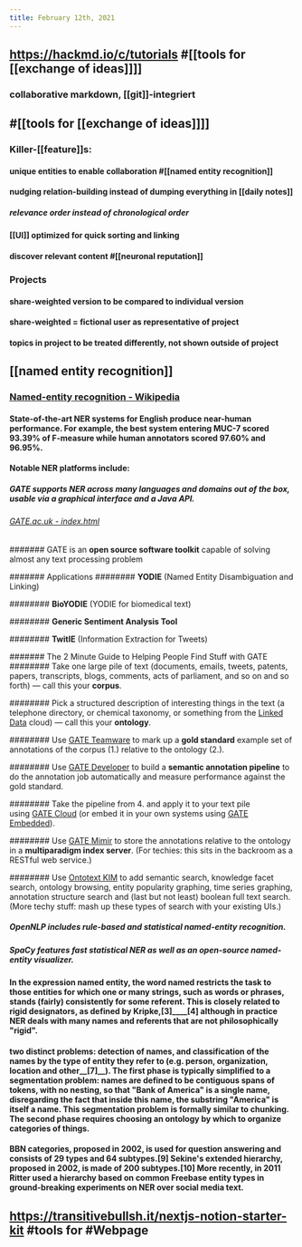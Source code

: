 ```yaml
---
title: February 12th, 2021
---
```


## https://hackmd.io/c/tutorials #[[tools for [[exchange of ideas]]]]
### collaborative markdown, [[git]]-integriert

## #[[tools for [[exchange of ideas]]]]
### Killer-[[feature]]s:
#### unique entities to enable collaboration #[[named entity recognition]]

#### nudging relation-building instead of dumping everything in [[daily notes]]
##### relevance order instead of chronological order

#### [[UI]] optimized for quick sorting and linking

#### discover relevant content #[[neuronal reputation]]

### Projects
#### share-weighted version to be compared to individual version

#### share-weighted = fictional user as representative of project

#### topics in project to be treated differently, not shown outside of project

## [[named entity recognition]]
### [Named-entity recognition - Wikipedia](https://en.wikipedia.org/wiki/Named-entity_recognition)
#### State-of-the-art NER systems for English produce near-human performance. For example, the best system entering __MUC-7__ scored 93.39% of __F-measure__ while human annotators scored 97.60% and 96.95%.

#### Notable NER platforms include:
##### __GATE__ supports NER across many languages and domains out of the box, usable via a __graphical interface__ and a __Java__ API.
###### [GATE.ac.uk - index.html](https://gate.ac.uk/)
####### GATE is an __open source software toolkit__ capable of solving almost any text processing problem

####### Applications
######## __YODIE__ (Named Entity Disambiguation and Linking)

######## __BioYODIE__ (YODIE for biomedical text)

######## __Generic Sentiment Analysis Tool__

######## __TwitIE__ (Information Extraction for Tweets)

####### The 2 Minute Guide to Helping People Find Stuff with GATE
######## Take one large pile of text (documents, emails, tweets, patents, papers, transcripts, blogs, comments, acts of parliament, and so on and so forth) — call this your __corpus__.

######## Pick a structured description of interesting things in the text (a telephone directory, or chemical taxonomy, or something from the [Linked Data](http://linkeddata.org/) cloud) — call this your __ontology__.

######## Use [GATE Teamware](https://gate.ac.uk/teamware/) to mark up a __gold standard__ example set of annotations of the corpus (1.) relative to the ontology (2.).

######## Use [GATE Developer](https://gate.ac.uk/family/developer.html) to build a __semantic annotation pipeline__ to do the annotation job automatically and measure performance against the gold standard.

######## Take the pipeline from 4. and apply it to your text pile using [GATE Cloud](http://cloud.gate.ac.uk/) (or embed it in your own systems using [GATE Embedded](https://gate.ac.uk/family/embedded.html)).

######## Use [GATE Mimir](https://gate.ac.uk/mimir/) to store the annotations relative to the ontology in a __multiparadigm index server__. (For techies: this sits in the backroom as a RESTful web service.)

######## Use [Ontotext KIM](http://www.ontotext.com/kim/) to add semantic search, knowledge facet search, ontology browsing, entity popularity graphing, time series graphing, annotation structure search and (last but not least) boolean full text search. (More techy stuff: mash up these types of search with your existing UIs.)

##### __OpenNLP__ includes rule-based and statistical named-entity recognition.

##### __SpaCy__ features fast statistical NER as well as an open-source named-entity visualizer.

#### In the expression __named entity__, the word named restricts the task to those entities for which one or many strings, such as words or phrases, stands (fairly) consistently for some referent. This is closely related to __rigid designators__, as defined by __Kripke__,__[3]____[4]__ although in practice NER deals with many names and referents that are not philosophically "rigid".

#### two distinct problems: detection of names, and __classification__ of the names by the type of entity they refer to (e.g. person, organization, location and other__[7]__). The first phase is typically simplified to a segmentation problem: names are defined to be contiguous spans of tokens, with no nesting, so that "Bank of America" is a single name, disregarding the fact that inside this name, the substring "America" is itself a name. This segmentation problem is formally similar to __chunking__. The second phase requires choosing an __ontology__ by which to organize categories of things.

#### __BBN__ categories, proposed in 2002, is used for __question answering__ and consists of 29 types and 64 subtypes.__[9]__ Sekine's extended hierarchy, proposed in 2002, is made of 200 subtypes.__[10]__ More recently, in 2011 Ritter used a hierarchy based on common __Freebase__ entity types in ground-breaking experiments on NER over __social media__ text.

#### 

## https://transitivebullsh.it/nextjs-notion-starter-kit #tools for #Webpage
